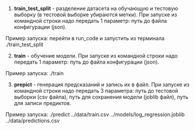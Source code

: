 1) **train_test_split** - разделение датасета на обучающую и тестовую выборку (в тестовой выборке убираются метки). При запуске из командной строки надо передать 1 параметр: путь до файла конфигурации (json).

Пример запуска:
    перейти в run_code и запустить из терминала
    ./train_test_split

2) **train** - обучение модели. При запуске из командной строки надо передать 1 параметр: путь до файла конфигурации (json).

Пример запуска:
    ./train

3) **prepict** - генерация предсказаний и запись их в файл. При запуске из командной строки надо передать 3 параметра: путь до тестовой выборки (csv файла), путь для сохранения модели (joblib файл), путь для записи предиктов.

Пример запуска:
    ./predict ../data/train.csv ../models/log_regression.joblib ../data/predictions.csv
